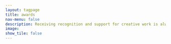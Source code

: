 ```yaml
---
layout: tagpage
title: awards
nav-menu: false
description: Receiving recognition and support for creative work is always hugely encouraging. It is with gratitude and humility that these projects have received awards after being completed, or grants to facilitate their creation.
image:
show_tile: false
---
```

